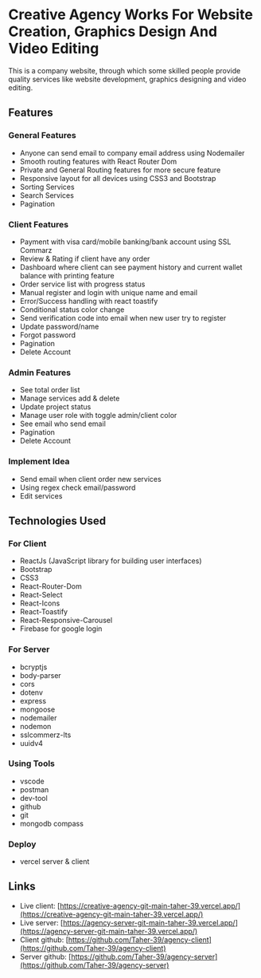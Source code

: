 # Creative Agency Works For Website Creation, Graphics Design And Video Editing

This is a company website, through which some skilled people provide quality services like website development, graphics designing and video editing.

## Features

### General Features

- Anyone can send email to company email address using Nodemailer
- Smooth routing features with React Router Dom
- Private and General Routing features for more secure feature
- Responsive layout for all devices using CSS3 and Bootstrap
- Sorting Services
- Search Services
- Pagination

### Client Features

- Payment with visa card/mobile banking/bank account using SSL Commarz
- Review & Rating if client have any order
- Dashboard where client can see payment history and current wallet balance with printing feature
- Order service list with progress status
- Manual register and login with unique name and email
- Error/Success handling with react toastify
- Conditional status color change
- Send verification code into email when new user try to register
- Update password/name
- Forgot password
- Pagination
- Delete Account

### Admin Features

- See total order list
- Manage services add & delete
- Update project status
- Manage user role with toggle admin/client color
- See email who send email
- Pagination
- Delete Account

### Implement Idea

- Send email when client order new services
- Using regex check email/password
- Edit services

## Technologies Used

### For Client

- ReactJs (JavaScript library for building user interfaces)
- Bootstrap
- CSS3
- React-Router-Dom
- React-Select
- React-Icons
- React-Toastify
- React-Responsive-Carousel
- Firebase for google login

### For Server

- bcryptjs
- body-parser
- cors
- dotenv
- express
- mongoose
- nodemailer
- nodemon
- sslcommerz-lts
- uuidv4

### Using Tools

- vscode
- postman
- dev-tool
- github
- git
- mongodb compass

### Deploy

- vercel server & client

## Links

- Live client: [https://creative-agency-git-main-taher-39.vercel.app/](https://creative-agency-git-main-taher-39.vercel.app/)
- Live server: [https://agency-server-git-main-taher-39.vercel.app/](https://agency-server-git-main-taher-39.vercel.app/)
- Client github: [https://github.com/Taher-39/agency-client](https://github.com/Taher-39/agency-client)
- Server github: [https://github.com/Taher-39/agency-server](https://github.com/Taher-39/agency-server)
